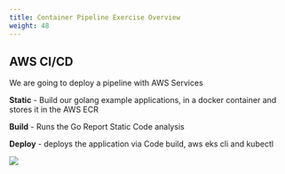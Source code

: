 ```yaml
---
title: Container Pipeline Exercise Overview
weight: 48
---
```


## AWS CI/CD

We are going to deploy a pipeline with AWS Services

**Static** - Build our golang example applications, in a docker container and stores it in the AWS ECR

**Build** - Runs the Go Report Static Code analysis

**Deploy** - deploys the application via Code build, aws eks cli and kubectl

![](/images/pipeline/aws-codepipeline.svg)

